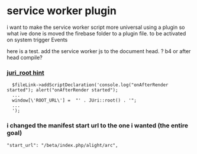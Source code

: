 # service worker plugin

i want to make the service worker script more universal using a plugin so what ive done is moved
the firebase folder to a plugin file. to be activated on system trigger Events

here is a test.  add the service worker js to the document head.
? b4 or after head compile?

### [juri_root hint](https://stackoverflow.com/questions/39794805/get-site-root-url-in-javascript)
```
  $fileLink->addScriptDeclaration('console.log("onAfterRender started"); alert("onAfterRender started");
  ...
  window[\'ROOT_URL\'] =  "' . JUri::root() . '";
  ...
  ');
```
### i changed the manifest start url to the one i wanted (the entire goal)
```
"start_url": "/beta/index.php/alight/arc",
```
